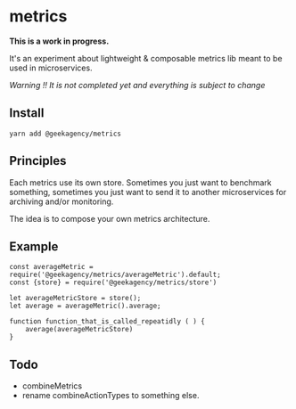 
# metrics
**This is a work in progress.**

It's an experiment about lightweight & composable metrics lib meant to be used in microservices.

*Warning !! It is not completed yet and everything is subject to change*

## Install

    yarn add @geekagency/metrics


## Principles

Each metrics use its own store.
Sometimes you just want to benchmark something, sometimes you just want to send it to another microservices for archiving and/or monitoring.

The idea is to compose your own metrics architecture.

## Example

    const averageMetric = require('@geekagency/metrics/averageMetric').default;
	const {store} = require('@geekagency/metrics/store')

	let averageMetricStore = store();
	let average = averageMetric().average;

	function function_that_is_called_repeatidly ( ) {
		average(averageMetricStore)
	}


## Todo
* combineMetrics
* rename combineActionTypes to something else.
